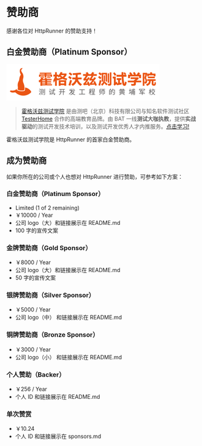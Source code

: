 # 赞助商

感谢各位对 HttpRunner 的赞助支持！

## 白金赞助商（Platinum Sponsor）

[<img src="httprunner/static/hogwarts.png" alt="霍格沃兹测试学院" width="400">](https://testing-studio.com)

> [霍格沃兹测试学院](https://testing-studio.com) 是由测吧（北京）科技有限公司与知名软件测试社区 [TesterHome](https://testerhome.com/) 合作的高端教育品牌。由 BAT 一线**测试大咖执教**，提供**实战驱动**的测试开发技术培训，以及测试开发优秀人才内推服务。[点击学习!](https://ke.qq.com/course/348893?flowToken=1014523)

霍格沃兹测试学院是 HttpRunner 的首家白金赞助商。 

## 成为赞助商

如果你所在的公司或个人也想对 HttpRunner 进行赞助，可参考如下方案：

### 白金赞助商（Platinum Sponsor）

- Limited (1 of 2 remaining)
- ￥10000 / Year
- 公司 logo（大）和链接展示在 README.md
- 100 字的宣传文案

### 金牌赞助商（Gold Sponsor）

- ￥8000 / Year
- 公司 logo（大）和链接展示在 README.md
- 50 字的宣传文案

### 银牌赞助商（Silver Sponsor）

- ￥5000 / Year
- 公司 logo（中） 和链接展示在 README.md

### 铜牌赞助商（Bronze Sponsor）

- ￥3000 / Year
- 公司 logo（小） 和链接展示在 README.md

### 个人赞助（Backer）

- ￥256 / Year
- 个人 ID 和链接展示在 README.md

### 单次赞赏

- ￥10.24
- 个人 ID 和链接展示在 sponsors.md
